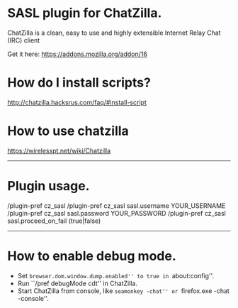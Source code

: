 # SASL plugin for ChatZilla.

ChatZilla is a clean, easy to use and highly extensible Internet Relay Chat (IRC) client

Get it here: https://addons.mozilla.org/addon/16

# How do I install scripts?
http://chatzilla.hacksrus.com/faq/#install-script

# How to use chatzilla
https://wirelesspt.net/wiki/Chatzilla

*****************************************************************************************

# Plugin usage.

/plugin-pref cz_sasl
/plugin-pref cz_sasl sasl.username YOUR_USERNAME
/plugin-pref cz_sasl sasl.password YOUR_PASSWORD
/plugin-pref cz_sasl sasl.proceed_on_fail (true|false)

*****************************************************************************************

# How to enable debug mode.

- Set ``browser.dom.window.dump.enabled'' to true in ``about:config''.
- Run ``/pref debugMode cdt'' in ChatZilla.
- Start ChatZilla from console, like ``seamonkey -chat'' or ``firefox.exe -chat -console''.

